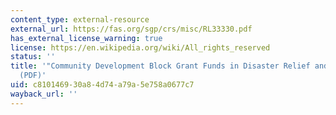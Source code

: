```yaml
---
content_type: external-resource
external_url: https://fas.org/sgp/crs/misc/RL33330.pdf
has_external_license_warning: true
license: https://en.wikipedia.org/wiki/All_rights_reserved
status: ''
title: '"Community Development Block Grant Funds in Disaster Relief and Recovery."
  (PDF)'
uid: c8101469-30a8-4d74-a79a-5e758a0677c7
wayback_url: ''
---
```

